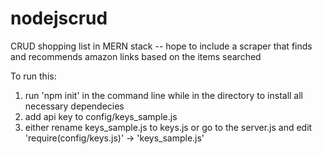 # nodejscrud
CRUD shopping list in MERN stack
-- hope to include a scraper that finds and recommends amazon links based on the items searched

To run this:
1. run 'npm init' in the command line while in the directory to install all necessary dependecies
2. add api key to config/keys_sample.js
3. either rename keys_sample.js to keys.js or go to the server.js and edit 'require(config/keys.js)' -> 'keys_sample.js'
